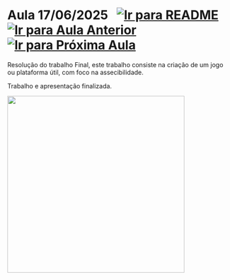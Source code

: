 # Aula 17/06/2025 &nbsp; [![Ir para README](https://img.shields.io/badge/Indice-Verde?style=for-the-badge)](../README.md#indice) &nbsp; [![Ir para Aula Anterior](https://img.shields.io/badge/Anterior-Aula%2015-007ACC?style=for-the-badge)](../aulas/16-06-2025.md) [![Ir para Próxima Aula](https://img.shields.io/badge/Próxima-Aula%2017-007ACC?style=for-the-badge)](../aulas/18-06-2025.md)

<p> 
  Resolução do trabalho Final, este trabalho consiste na criação de um jogo ou plataforma útil, com foco na assecibilidade.
</p> 

<p> 
Trabalho e apresentação finalizada.
</p>

<img src="https://github.com/user-attachments/assets/13e01b34-cc75-40f0-b9a0-6537375fe468" width="400" />

